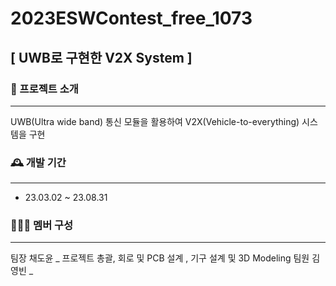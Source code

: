 # 2023ESWContest_free_1073


## [ UWB로 구현한 V2X System ]

### 🚙 프로젝트 소개
------
UWB(Ultra wide band) 통신 모듈을 활용하여 V2X(Vehicle-to-everything) 시스템을 구현

### 🕰️ 개발 기간
------
* 23.03.02 ~ 23.08.31

### 🧑‍🤝‍🧑 멤버 구성
------
팀장  채도윤 _ 프로젝트 총괄, 회로 및 PCB 설계 , 기구 설계 및 3D Modeling
팀원  김영빈 _ 


